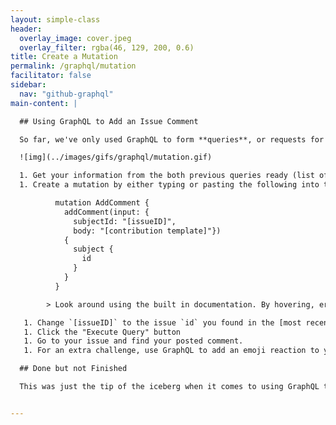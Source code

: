 ```yaml
---
layout: simple-class
header:
  overlay_image: cover.jpeg
  overlay_filter: rgba(46, 129, 200, 0.6)
title: Create a Mutation
permalink: /graphql/mutation
facilitator: false
sidebar:
  nav: "github-graphql"
main-content: |

  ## Using GraphQL to Add an Issue Comment

  So far, we've only used GraphQL to form **queries**, or requests for information. Next, we're going to use the information we've gathered to craft a **mutation**. Simply put, using a **mutation** we can actually manipulate server-side data.

  ![img](../images/gifs/graphql/mutation.gif)

  1. Get your information from the both previous queries ready (list of repositories, and your issue's `id`).
  1. Create a mutation by either typing or pasting the following into the [GraphQL explorer](https://developer.github.com/v4/explorer/).

          mutation AddComment {
            addComment(input: {
              subjectId: "[issueID]",
              body: "[contribution template]"})
            {
              subject {
                id
              }
            }
          }

        > Look around using the built in documentation. By hovering, erasing, retyping, or changing fields, what can you learn about this mutation?

   1. Change `[issueID]` to the issue `id` you found in the [most recent query](another-query), and `[contribution template]` to the [template you completed earlier](query-info) based on your most recent contributions. _You will need to delete the new lines in between the list items in the template for it to process correctly._
   1. Click the "Execute Query" button
   1. Go to your issue and find your posted comment.
   1. For an extra challenge, use GraphQL to add an emoji reaction to your comment!

  ## Done but not Finished

  This was just the tip of the iceberg when it comes to using GraphQL to supercharge your interactions with GitHub. In this course, we used GraphQL to post information about repositories you recently worked on to an issue automagically, but the possibilities of what your future queries can do is limited by your imagination. So go out there, experiment with some queries and share them with the Training team at GitHub and other students in an issue on the course [repository](https://github.com/githubschool/graph-ql). Our favorite queries will be added to a document within the repository for all students to view! Good luck out there and may your queries be responsive. 


---
```

